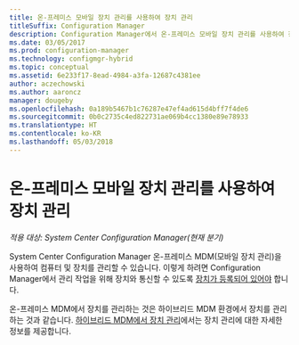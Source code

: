 ```yaml
---
title: 온-프레미스 모바일 장치 관리를 사용하여 장치 관리
titleSuffix: Configuration Manager
description: Configuration Manager에서 온-프레미스 모바일 장치 관리를 사용하여 장치 관리
ms.date: 03/05/2017
ms.prod: configuration-manager
ms.technology: configmgr-hybrid
ms.topic: conceptual
ms.assetid: 6e233f17-8ead-4984-a3fa-12687c4381ee
author: aczechowski
ms.author: aaroncz
manager: dougeby
ms.openlocfilehash: 0a189b5467b1c76287e47ef4ad615d4bff7f4de6
ms.sourcegitcommit: 0b0c2735c4ed822731ae069b4cc1380e89e78933
ms.translationtype: HT
ms.contentlocale: ko-KR
ms.lasthandoff: 05/03/2018
---
```

# <a name="manage-devices-for-on-premises-mobile-device-management"></a>온-프레미스 모바일 장치 관리를 사용하여 장치 관리

*적용 대상: System Center Configuration Manager(현재 분기)*

System Center Configuration Manager 온-프레미스 MDM(모바일 장치 관리)을 사용하여 컴퓨터 및 장치를 관리할 수 있습니다. 이렇게 하려면 Configuration Manager에서 관리 작업을 위해 장치와 통신할 수 있도록 [장치가 등록되어 있어야](enroll-devices-on-premises-mdm.md) 합니다.

온-프레미스 MDM에서 장치를 관리하는 것은 하이브리드 MDM 환경에서 장치를 관리하는 것과 같습니다. [하이브리드 MDM에서 장치 관리](wipe-lock-reset-devices.md)에서는 장치 관리에 대한 자세한 정보를 제공합니다.
